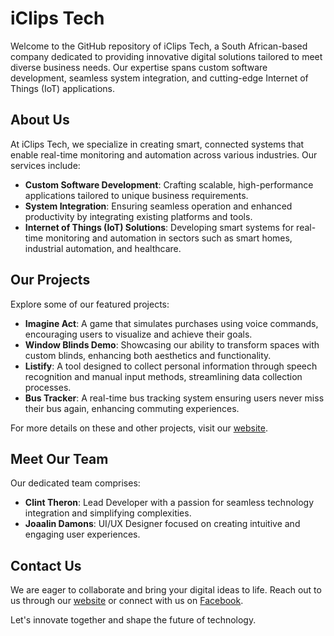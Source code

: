 # iClips Tech

Welcome to the GitHub repository of iClips Tech, a South African-based company dedicated to providing innovative digital solutions tailored to meet diverse business needs. Our expertise spans custom software development, seamless system integration, and cutting-edge Internet of Things (IoT) applications.

## About Us

At iClips Tech, we specialize in creating smart, connected systems that enable real-time monitoring and automation across various industries. Our services include:

- **Custom Software Development**: Crafting scalable, high-performance applications tailored to unique business requirements.
- **System Integration**: Ensuring seamless operation and enhanced productivity by integrating existing platforms and tools.
- **Internet of Things (IoT) Solutions**: Developing smart systems for real-time monitoring and automation in sectors such as smart homes, industrial automation, and healthcare.

## Our Projects

Explore some of our featured projects:

- **Imagine Act**: A game that simulates purchases using voice commands, encouraging users to visualize and achieve their goals.
- **Window Blinds Demo**: Showcasing our ability to transform spaces with custom blinds, enhancing both aesthetics and functionality.
- **Listify**: A tool designed to collect personal information through speech recognition and manual input methods, streamlining data collection processes.
- **Bus Tracker**: A real-time bus tracking system ensuring users never miss their bus again, enhancing commuting experiences.

For more details on these and other projects, visit our [website](https://www.iclips.co.za/).

## Meet Our Team

Our dedicated team comprises:

- **Clint Theron**: Lead Developer with a passion for seamless technology integration and simplifying complexities.
- **Joaalin Damons**: UI/UX Designer focused on creating intuitive and engaging user experiences.

## Contact Us

We are eager to collaborate and bring your digital ideas to life. Reach out to us through our [website](https://www.iclips.co.za/) or connect with us on [Facebook](https://www.facebook.com/iclips.co.za/).

Let's innovate together and shape the future of technology.
